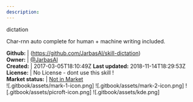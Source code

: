 ```yaml
---
description: 
---
```

dictation

Char-rnn auto complete for human + machine writing included.

**Github:** | (https://github.com/JarbasAl/skill-dictation)  
**Owner:** | [@JarbasAl](https://github.com/JarbasAl)  
**Created:** | 2017-03-05T18:10:49Z  **Last updated:** 2018-11-14T18:29:53Z  
**License:** | No License - dont use this skill !  
**Market status:** | [Not in Market](https://market.mycroft.ai/skill/)  
 ![.gitbook/assets/mark-1-icon.png]  ![.gitbook/assets/mark-2-icon.png]  ![.gitbook/assets/picroft-icon.png]  ![.gitbook/assets/kde.png]  

